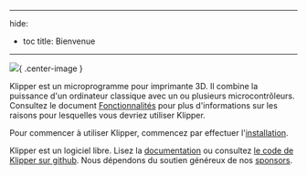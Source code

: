 ***

hide:

- toc title: Bienvenue

***

![](img/klipper-logo.png){ .center-image }

Klipper est un microprogramme pour imprimante 3D. Il combine la puissance d'un ordinateur classique avec un ou plusieurs microcontrôleurs. Consultez le document [Fonctionnalités](Features.md) pour plus d'informations sur les raisons pour lesquelles vous devriez utiliser Klipper.

Pour commencer à utiliser Klipper, commencez par effectuer l'[installation](Installation.md).

Klipper est un logiciel libre. Lisez la [documentation](Overview.md) ou consultez [le code de Klipper sur github](https://github.com/Klipper3d/klipper). Nous dépendons du soutien généreux de nos [sponsors](Sponsors.md).
